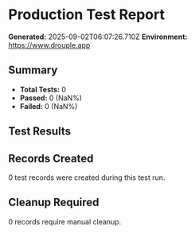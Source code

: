 # Production Test Report
**Generated:** 2025-09-02T06:07:26.710Z
**Environment:** https://www.drouple.app

## Summary
- **Total Tests:** 0
- **Passed:** 0 (NaN%)
- **Failed:** 0 (NaN%)

## Test Results



## Records Created
0 test records were created during this test run.

## Cleanup Required
0 records require manual cleanup.